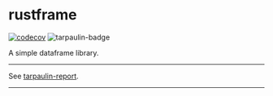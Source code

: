 # rustframe

[![codecov](https://codecov.io/gh/Magnus167/rustframe/graph/badge.svg?token=J7ULJEFTVI)](https://codecov.io/gh/Magnus167/rustframe) ![tarpaulin-badge](https://img.shields.io/endpoint?url=https%3A%2F%2Fmagnus167.github.io%2Frustframe%2Frustframe%2Ftarpaulin-badge.json)

A simple dataframe library.

---

See [tarpaulin-report](tarpaulin-report.html).

---
